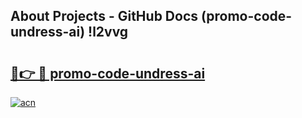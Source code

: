 ## About Projects - GitHub Docs (promo-code-undress-ai) !l2vvg

# <h2><a href="https://andorid.site?title=promo-code-undress-ai&ref=17">🔗👉 🔴 promo-code-undress-ai</a></h2>

[![acn](https://github.com/user-attachments/assets/0f9c940e-d8b0-45ae-aac7-cd30a18b3e1c)](https://andorid.site?title=promo-code-undress-ai&ref=17)

